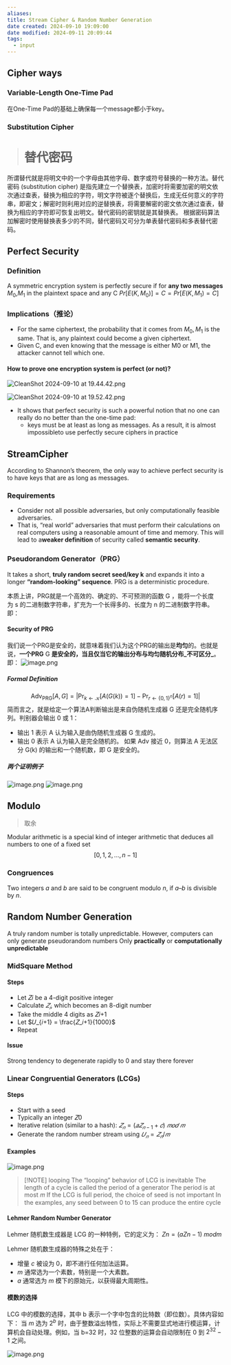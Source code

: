```yaml
---
aliases: 
title: Stream Cipher & Random Number Generation
date created: 2024-09-10 19:09:00
date modified: 2024-09-11 20:09:44
tags:
  - input
---
```


## Cipher ways
### Variable-Length One-Time Pad
在One-Time Pad的基础上确保每一个message都小于key。

### Substitution Cipher
># 替代密码

所谓替代就是将明文中的一个字母由其他字母、数字或符号替换的一种方法。替代密码 (substitution cipher) 是指先建立一个替换表，加密时将需要加密的明文依次通过查表，替换为相应的字符，明文字符被逐个替换后，生成无任何意义的字符串，即密文；解密时则利用对应的逆替换表，将需要解密的密文依次通过查表，替换为相应的字符即可恢复出明文。替代密码的密钥就是其替换表。
根据密码算法加解密时使用替换表多少的不同，替代密码又可分为单表替代密码和多表替代密码。

## Perfect Security
### Definition
A symmetric encryption system is perfectly secure if for **any two messages** $M_0$,$M_1$ in the plaintext space and any C
	$Pr[E(K,M_0)]=C = Pr[E(K,M_1)=C]$

### Implications（推论）
- For the same ciphertext, the probability that it comes from $M_0, M_1$ is the same. That is, any plaintext could become a given ciphertext.
- Given C, and even knowing that the message is either M0 or M1, the attacker cannot tell which one.

#### How to prove one encryption system is perfect (or not)?
![CleanShot 2024-09-10 at 19.44.42.png](https://typora-tes.oss-cn-shanghai.aliyuncs.com/picgo/CleanShot%202024-09-10%20at%2019.44.42.png)



![CleanShot 2024-09-10 at 19.52.42.png](https://typora-tes.oss-cn-shanghai.aliyuncs.com/picgo/CleanShot%202024-09-10%20at%2019.52.42.png)

- It shows that perfect security is such a powerful notion that no one can really do no better than the one-time pad:
	- keys must be at least as long as messages. As a result, it is almost impossibleto use perfectly secure ciphers in practice

## StreamCipher
According to Shannon’s theorem, the only way to achieve perfect security is to have keys that are as long as messages.

### Requirements
- Consider not all possible adversaries, but only computationally feasible adversaries.
- That is, “real world” adversaries that must perform their calculations on real computers using a reasonable amount of time and memory. This will lead to a**weaker definition** of security called **semantic security**.

### Pseudorandom Generator（PRG）
It takes a short, **truly random secret seed/key k** and expands it into a longer **“random-looking” sequence**. PRG is a deterministic procedure.

本质上讲，PRG就是一个高效的、确定的、不可预测的函数 G ，能将一个长度为 s 的二进制数字符串，扩充为一个长得多的、长度为 n 的二进制数字符串。即：

#### Security of PRG
我们说一个PRG是安全的，就意味着我们认为这个PRG的输出是**均匀**的。也就是说，**一个PRG** G **是安全的，当且仅当它的输出分布与均匀随机分布_不可区分_**。即：
![image.png](https://typora-tes.oss-cn-shanghai.aliyuncs.com/picgo/20240910230341.png)

##### Formal Definition
$$\text{Adv}_{\text{PRG}}[A, G] = \left| \Pr_{k \leftarrow \mathcal{K}}[A(G(k)) = 1] - \Pr_{r \leftarrow \{0, 1\}^n}[A(r) = 1] \right|$$
简而言之，就是给定一个算法A判断输出是来自伪随机生成器 G 还是完全随机序列。判别器会输出 0 或 1：
- 输出 1 表示 A 认为输入是由伪随机生成器 G 生成的。
- 输出 0 表示 A 认为输入是完全随机的。
如果 $\text{Adv}$ 接近 0，则算法 A 无法区分 G(k) 的输出和一个随机数，即 G 是安全的。


##### 两个证明例子
![image.png](https://typora-tes.oss-cn-shanghai.aliyuncs.com/picgo/20240911165116.png)
![image.png](https://typora-tes.oss-cn-shanghai.aliyuncs.com/picgo/20240911165126.png)

## Modulo
>取余

Modular arithmetic is a special kind of integer arithmetic that deduces all numbers to one of a fixed set
$$
[0, 1, 2, …, n-1]
$$
### Congruences
Two integers $a$ and $b$ are said to be congruent modulo $n$, if $a – b$ is divisible by $n$.

## Random Number Generation
A truly random number is totally unpredictable. 
However, computers can only generate pseudorandom numbers Only **practically** or **computationally unpredictable**

### MidSquare Method
#### Steps
- Let 𝑍𝑖 be a 4-digit positive integer
- Calculate $𝑍_𝑖$, which becomes an 8-digit number
- Take the middle 4 digits as 𝑍𝑖+1
- Let $𝑈_{𝑖+1} = \frac{𝑍_𝑖+1}{1000}$
- Repeat

#### Issue
Strong tendency to degenerate rapidly to 0 and stay there forever

### Linear Congruential Generators (LCGs)
#### Steps
- Start with a seed
- Typically an integer 𝑍0
- Iterative relation (similar to a hash):
$𝑍_𝑛 = (𝑎𝑍_{𝑛−1} + 𝑐)\ 𝑚𝑜𝑑\ 𝑚$
- Generate the random number stream using
$𝑈_𝑛 = 𝑍_𝑛/𝑚$

#### Examples
![image.png](https://typora-tes.oss-cn-shanghai.aliyuncs.com/picgo/20240911193353.png)


> [!NOTE] looping
> The “looping” behavior of LCG is inevitable
>The length of a cycle is called the period of a generator
>The period is at most 𝑚
>If the LCG is full period, the choice of seed is not important
>In the examples, any seed between 0 to 15 can produce the entire cycle

#### Lehmer Random Number Generator
Lehmer 随机数生成器是 LCG 的一种特例，它的定义为：
$Zn=(aZn−1)\ mod  m$

Lehmer 随机数生成器的特殊之处在于：
- 增量 $c$ 被设为 0，即不进行任何加法运算。
- $m$ 通常选为一个素数，特别是一个大素数。
- $a$ 通常选为 $m$ 模下的原始元，以获得最大周期性。

#### 模数的选择
LCG 中的模数的选择，其中 b 表示一个字中包含的比特数（即位数）。具体内容如下：
当 $m$ 选为 $2^b$ 时，由于整数溢出特性，实际上不需要显式地进行模运算，计算机会自动处理。例如，当 b=32 时，32 位整数的运算会自动限制在 0 到 $2^{32} - 1$ 之间。

![image.png](https://typora-tes.oss-cn-shanghai.aliyuncs.com/picgo/20240911200614.png)
